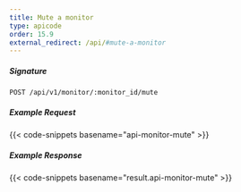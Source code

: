 ```yaml
---
title: Mute a monitor
type: apicode
order: 15.9
external_redirect: /api/#mute-a-monitor
---
```


##### Signature
`POST /api/v1/monitor/:monitor_id/mute`
##### Example Request
{{< code-snippets basename="api-monitor-mute" >}}
##### Example Response
{{< code-snippets basename="result.api-monitor-mute" >}}